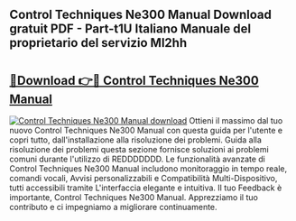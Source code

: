 ## Control Techniques Ne300 Manual Download gratuit PDF - Part-t1U Italiano Manuale del proprietario del servizio Ml2hh

# <h2><a href="http://dfblt3.blite.top/?on=Control+Techniques+Ne300+Manual">🔗Download 👉🔴 Control Techniques Ne300 Manual</a></h2>

[![Control Techniques Ne300 Manual download](https://i.imgur.com/lujVjoI.png)](http://dfblt3.blite.top/?on=Control+Techniques+Ne300+Manual)
Ottieni il massimo dal tuo nuovo Control Techniques Ne300 Manual con questa guida per l'utente e copri tutto, dall'installazione alla risoluzione dei problemi. Guida alla risoluzione dei problemi questa sezione fornisce soluzioni ai problemi comuni durante l'utilizzo di REDDDDDDD. Le funzionalità avanzate di Control Techniques Ne300 Manual includono monitoraggio in tempo reale, comandi vocali, Avvisi personalizzabili e Compatibilità Multi-Dispositivo, tutti accessibili tramite L'interfaccia elegante e intuitiva. Il tuo Feedback è importante, Control Techniques Ne300 Manual. Apprezziamo il tuo contributo e ci impegniamo a migliorare continuamente.
